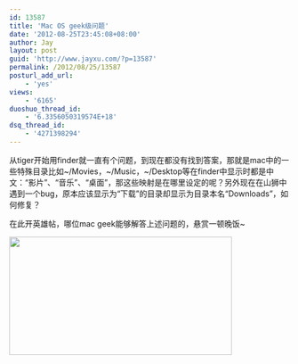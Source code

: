 ```yaml
---
id: 13587
title: 'Mac OS geek级问题'
date: '2012-08-25T23:45:08+08:00'
author: Jay
layout: post
guid: 'http://www.jayxu.com/?p=13587'
permalink: /2012/08/25/13587
posturl_add_url:
    - 'yes'
views:
    - '6165'
duoshuo_thread_id:
    - '6.3356050319574E+18'
dsq_thread_id:
    - '4271398294'
---
```


从tiger开始用finder就一直有个问题，到现在都没有找到答案，那就是mac中的一些特殊目录比如~/Movies，~/Music，~/Desktop等在finder中显示时都是中文：“影片”、“音乐”、“桌面”，那这些映射是在哪里设定的呢？另外现在在山狮中遇到一个bug，原本应该显示为“下载”的目录却显示为目录本名“Downloads”，如何修复？

在此开英雄帖，哪位mac geek能够解答上述问题的，悬赏一顿晚饭~

<a href="http://www.jayxu.com/log/wp-content/uploads/2012/08/Users_ijay_Music.png"><img class="alignnone size-medium wp-image-13588" title="_Users_ijay_Music" src="http://www.jayxu.com/log/wp-content/uploads/2012/08/Users_ijay_Music-400x212.png" alt="" width="400" height="212" /></a>

&nbsp;